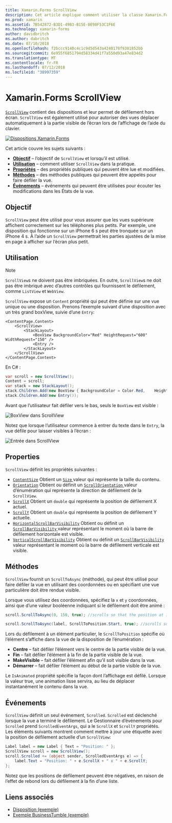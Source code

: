 ```yaml
---
title: Xamarin.Forms ScrollView
description: Cet article explique comment utiliser la classe Xamarin.Forms ScrollView pour présenter les dispositions qui ne rentrent pas sur un seul écran, et qui ont contenu pour libérer de l’espace pour le clavier.
ms.prod: xamarin
ms.assetid: 7B542872-B3D1-49B3-B15E-0E98F53C1F6E
ms.technology: xamarin-forms
author: davidbritch
ms.author: dabritch
ms.date: 07/10/2018
ms.openlocfilehash: f2bccc9140c4c1c9d5d543a4240178f9301852bb
ms.sourcegitcommit: 6e955f6851794d58334d41f7a550d93a47e834d2
ms.translationtype: MT
ms.contentlocale: fr-FR
ms.lasthandoff: 07/12/2018
ms.locfileid: "38997359"
---
```

# <a name="xamarinforms-scrollview"></a>Xamarin.Forms ScrollView

[`ScrollView`](xref:Xamarin.Forms.ScrollView) contient des dispositions et leur permet de défilement hors écran. `ScrollView` est également utilisé pour autoriser des vues déplacer automatiquement à la partie visible de l’écran lors de l’affichage de l’aide du clavier.

[![](scroll-view-images/layouts-sml.png "Dispositions Xamarin.Forms")](scroll-view-images/layouts.png#lightbox "dispositions Xamarin.Forms")

Cet article couvre les sujets suivants :

- **[Objectif](#Purpose)**  &ndash; l’objectif de `ScrollView` et lorsqu’il est utilisé.
- **[Utilisation](#Usage)**  &ndash; comment utiliser `ScrollView` dans la pratique.
- **[Propriétés](#Properties)**  &ndash; des propriétés publiques qui peuvent être lue et modifiées.
- **[Méthodes](#Methods)**  &ndash; des méthodes publiques qui peuvent être appelés pour faire défiler la vue.
- **[Événements](#Events)**  &ndash; événements qui peuvent être utilisées pour écouter les modifications dans les États de la vue.

## <a name="purpose"></a>Objectif

`ScrollView` peut être utilisé pour vous assurer que les vues supérieure affichent correctement sur les téléphones plus petits. Par exemple, une disposition qui fonctionne sur un iPhone 6 s peut être tronquée sur un iPhone 4 s. À l’aide un `ScrollView` permettrait les parties ajustées de la mise en page à afficher sur l’écran plus petit.

## <a name="usage"></a>Utilisation

> [!NOTE]
> `ScrollView`s ne doivent pas être imbriquées. En outre, `ScrollView`s ne doit pas être imbriqué avec d’autres contrôles qui fournissent le défilement, comme `ListView` et `WebView`.

`ScrollView` expose un `Content` propriété qui peut être définie sur une vue unique ou une disposition. Prenons l’exemple suivant d’une disposition avec un très grand boxView, suivie d’une `Entry`:

```xaml
<ContentPage.Content>
    <ScrollView>
        <StackLayout>
            <BoxView BackgroundColor="Red" HeightRequest="600" WidthRequest="150" />
            <Entry />
        </StackLayout>
    </ScrollView>
</ContentPage.Content>
```

En C# :

```csharp
var scroll = new ScrollView();
Content = scroll;
var stack = new StackLayout();
stack.Children.Add(new BoxView { BackgroundColor = Color.Red,    HeightRequest = 600, WidthRequest = 600 });
stack.Children.Add(new Entry());
```

Avant que l’utilisateur fait défiler vers le bas, seuls le `BoxView` est visible :

![](scroll-view-images/scroll-start.png "BoxView dans ScrollView")

Notez que lorsque l’utilisateur commence à entrer du texte dans le `Entry`, la vue défile pour laisser visibles à l’écran :

![](scroll-view-images/scroll-end.png "Entrée dans ScrollView")

## <a name="properties"></a>Properties

`ScrollView` définit les propriétés suivantes :

- [`ContentSize`](xref:Xamarin.Forms.ScrollView.ContentSizeProperty) Obtient un [ `Size` ](xref:Xamarin.Forms.Size) valeur qui représente la taille du contenu.
- [`Orientation`](xref:Xamarin.Forms.ScrollView.OrientationProperty) Obtient ou définit un [ `ScrollOrientation` ](xref:Xamarin.Forms.ScrollOrientation) valeur d’énumération qui représente la direction de défilement de la `ScrollView`.
- [`ScrollX`](xref:Xamarin.Forms.ScrollView.ScrollXProperty) Obtient un `double` qui représente la position de défilement X actuel.
- [`ScrollY`](xref:Xamarin.Forms.ScrollView.ScrollYProperty) Obtient un `double` qui représente la position de défilement Y actuelle.
- [`HorizontalScrollBarVisibility`](xref:Xamarin.Forms.ScrollView.HorizontalScrollBarVisibilityProperty) Obtient ou définit un [ `ScrollBarVisibility` ](xref:Xamarin.Forms.ScrollBarVisibility) valeur représentant le moment où la barre de défilement horizontale est visible.
- [`VerticalScrollBarVisibility`](xref:Xamarin.Forms.ScrollView.VerticalScrollBarVisibilityProperty) Obtient ou définit un [ `ScrollBarVisibility` ](xref:Xamarin.Forms.ScrollBarVisibility) valeur représentant le moment où la barre de défilement verticale est visible.

## <a name="methods"></a>Méthodes

`ScrollView` fournit un `ScrollToAsync` (méthode), qui peut être utilisé pour faire défiler la vue en utilisant des coordonnées ou en spécifiant une vue particulière doit être rendue visible.

Lorsque vous utilisez des coordonnées, spécifiez la `x` et `y` coordonnées, ainsi que d’une valeur booléenne indiquant si le défilement doit être animé :

```csharp
scroll.ScrollToAsync(0, 150, true); //scrolls so that the position at 150px from the top is visible

scroll.ScrollToAsync(label, ScrollToPosition.Start, true); //scrolls so that the label is at the start of the list
```

Lors du défilement à un élément particulier, le `ScrollToPosition` spécifie où l’élément s’affiche dans la vue de la disposition de l’énumération :

- **Centre** &ndash; fait défiler l’élément vers le centre de la partie visible de la vue.
- **Fin** &ndash; fait défiler l’élément à la fin de la partie visible de la vue.
- **MakeVisible** &ndash; fait défiler l’élément afin qu’il soit visible dans la vue.
- **Démarrer** &ndash; fait défiler l’élément au début de la partie visible de la vue.

Le `IsAnimated` propriété spécifie la façon dont l’affichage est défilé. Lorsque la valeur true, une animation lisse servira, au lieu de déplacer instantanément le contenu dans la vue.

## <a name="events"></a>Événements

`ScrollView` définit un seul événement, `Scrolled`. `Scrolled` est déclenché lorsque la vue a terminé le défilement. Le Gestionnaire d’événements pour `Scrolled` prend `ScrolledEventArgs`, qui a le `ScrollX` et `ScrollY` propriétés. Les éléments suivants montrent comment mettre à jour une étiquette avec la position de défilement actuelle d’un `ScrollView`:

```csharp
Label label = new Label { Text = "Position: " };
ScrollView scroll = new ScrollView();
scroll.Scrolled += (object sender, ScrolledEventArgs e) => {
    label.Text = "Position: " + e.ScrollX + " x " + e.ScrollY;
};
```

Notez que les positions de défilement peuvent être négatives, en raison de l’effet de rebond lors du défilement à la fin d’une liste.


## <a name="related-links"></a>Liens associés

- [Disposition (exemple)](https://developer.xamarin.com/samples/xamarin-forms/UserInterface/Layout/)
- [Exemple BusinessTumble (exemple)](https://developer.xamarin.com/samples/xamarin-forms/UserInterface/BusinessTumble/)
